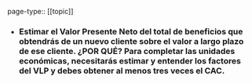 page-type:: [[topic]]
- ### Estimar el Valor Presente Neto del total de beneficios que obtendrás de un nuevo cliente sobre el valor a largo plazo de ese cliente. ¿POR QUÉ? Para completar las unidades económicas, necesitarás estimar y entender los factores del VLP y debes obtener al menos tres veces el CAC.



